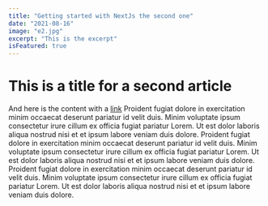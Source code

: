 ```yaml
---
title: "Getting started with NextJs the second one"
date: "2021-08-16"
image: "e2.jpg"
excerpt: "This is the excerpt"
isFeatured: true
---
```


# This is a title for a second article

And here is the content with a [link](https://google.fr)
Proident fugiat dolore in exercitation minim occaecat deserunt pariatur id velit duis. Minim voluptate ipsum consectetur irure cillum ex officia fugiat pariatur Lorem. Ut est dolor laboris aliqua nostrud nisi et et ipsum labore veniam duis dolore.
Proident fugiat dolore in exercitation minim occaecat deserunt pariatur id velit duis. Minim voluptate ipsum consectetur irure cillum ex officia fugiat pariatur Lorem. Ut est dolor laboris aliqua nostrud nisi et et ipsum labore veniam duis dolore.
Proident fugiat dolore in exercitation minim occaecat deserunt pariatur id velit duis. Minim voluptate ipsum consectetur irure cillum ex officia fugiat pariatur Lorem. Ut est dolor laboris aliqua nostrud nisi et et ipsum labore veniam duis dolore.
